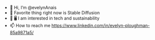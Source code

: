 - 👋  Hi, I’m @evelynAnais 
- :white_heart: Favorite thing right now is Stable Diffusion 
- 🌱 🖥  I am interested in tech and sustainability
- 📫  How to reach me https://www.linkedin.com/in/evelyn-ploughman-85a9871a5/

<!---
evelynAnais/evelynAnais is a ✨ special ✨ repository because its `README.md` (this file) appears on your GitHub profile.
You can click the Preview link to take a look at your changes.
--->
